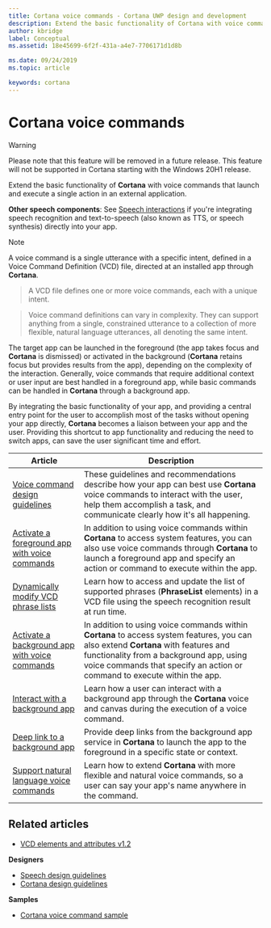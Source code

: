 ```yaml
---
title: Cortana voice commands - Cortana UWP design and development
description: Extend the basic functionality of Cortana with voice commands.
author: kbridge
label: Conceptual
ms.assetid: 18e45699-6f2f-431a-a4e7-7706171d1d8b

ms.date: 09/24/2019
ms.topic: article

keywords: cortana
---
```

# Cortana voice commands

>[!WARNING]
> Please note that this feature will be removed in a future release. This feature will not be supported in Cortana starting with the Windows 20H1 release. 

Extend the basic functionality of **Cortana** with voice commands that launch and execute a single action in an external application.

**Other speech components**: See [Speech interactions](/windows/uwp/design/input/speech-interactions) if you're integrating speech recognition and text-to-speech (also known as TTS, or speech synthesis) directly into your app.

> [!NOTE]
> A voice command is a single utterance with a specific intent, defined in a Voice Command Definition (VCD) file, directed at an installed app through **Cortana**.

> A VCD file defines one or more voice commands, each with a unique intent.

> Voice command definitions can vary in complexity. They can support anything from a single, constrained utterance to a collection of more flexible, natural language utterances, all denoting the same intent.

The target app can be launched in the foreground (the app takes focus and **Cortana** is dismissed) or activated in the background (**Cortana** retains focus but provides results from the app), depending on the complexity of the interaction. Generally, voice commands that require additional context or user input are best handled in a foreground app, while basic commands can be handled in **Cortana** through a background app. 

By integrating the basic functionality of your app, and providing a central entry point for the user to accomplish most of the tasks without opening your app directly, **Cortana** becomes a liaison between your app and the user. Providing this shortcut to app functionality and reducing the need to switch apps, can save the user significant time and effort.

| Article | Description |
|---|---|
| [Voice command design guidelines](voicecommand-design-guidelines.md) | These guidelines and recommendations describe how your app can best use **Cortana** voice commands to interact with the user, help them accomplish a task, and communicate clearly how it's all happening. |
| [Activate a foreground app with voice commands](launch-a-foreground-app-with-voice-commands-in-cortana.md) | In addition to using voice commands within **Cortana** to access system features, you can also use voice commands through **Cortana** to launch a foreground app and specify an action or command to execute within the app. |
| [Dynamically modify VCD phrase lists](dynamically-modify-voice-command-definition-vcd-phrase-lists.md) | Learn how to access and update the list of supported phrases (**PhraseList** elements) in a VCD file using the speech recognition result at run time. |
| [Activate a background app with voice commands](launch-a-background-app-with-voice-commands-in-cortana.md) | In addition to using voice commands within **Cortana** to access system features, you can also extend **Cortana** with features and functionality from a background app, using voice commands that specify an action or command to execute within the app. |
| [Interact with a background app](interact-with-a-background-app-in-cortana.md) | Learn how a user can interact with a background app through the **Cortana** voice and canvas during the execution of a voice command. |
| [Deep link to a background app](deep-link-into-your-app-from-cortana.md) | Provide deep links from the background app service in **Cortana** to launch the app to the foreground in a specific state or context. |
| [Support natural language voice commands](support-natural-language-voice-commands-in-cortana.md) | Learn how to extend **Cortana** with more flexible and natural voice commands, so a user can say your app's name anywhere in the command. |

## Related articles

* [VCD elements and attributes v1.2](/uwp/schemas/voicecommands/voice-command-elements-and-attributes-1-2)

**Designers**
* [Speech design guidelines](/windows/uwp/design/input/speech-interactions)
* [Cortana design guidelines](../skills/index.yml)

**Samples**
* [Cortana voice command sample](https://go.microsoft.com/fwlink/p/?LinkID=619899)
 